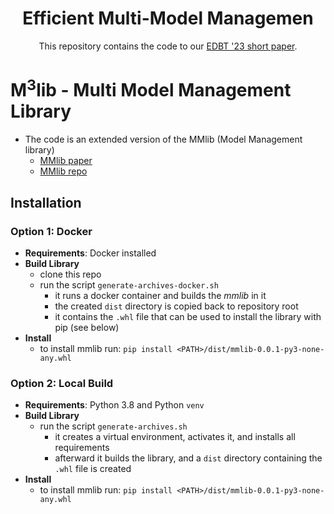 <h1 align="center">Efficient Multi-Model Managemen</h1>
<p align="center">This repository contains the code to our <a href="https://openproceedings.org/2022/conf/edbt/paper-60.pdf"> EDBT '23 short paper<a/>.<p/>

# M<sup>3</sup>lib - Multi Model Management Library

- The code is an extended version of the MMlib (Model Management library)
    - [MMlib paper](https://openproceedings.org/2022/conf/edbt/paper-60.pdf)
    - [MMlib repo](https://github.com/hpides/mmlib)

## Installation

### Option 1: Docker

- **Requirements**: Docker installed
- **Build Library**
    - clone this repo
    - run the script `generate-archives-docker.sh`
        - it runs a docker container and builds the *mmlib* in it
        - the created `dist` directory is copied back to repository root
        - it contains the `.whl` file that can be used to install the library with pip (see below)
- **Install**
    - to install mmlib run: `pip install <PATH>/dist/mmlib-0.0.1-py3-none-any.whl`

### Option 2: Local Build

- **Requirements**: Python 3.8 and Python `venv`
- **Build Library**
    - run the script `generate-archives.sh`
        - it creates a virtual environment, activates it, and installs all requirements
        - afterward it builds the library, and a `dist` directory containing the `.whl` file is created
- **Install**
    - to install mmlib run: `pip install <PATH>/dist/mmlib-0.0.1-py3-none-any.whl`
